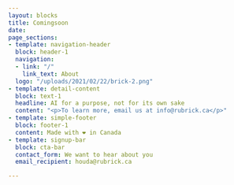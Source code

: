 ```yaml
---
layout: blocks
title: Comingsoon
date: 
page_sections:
- template: navigation-header
  block: header-1
  navigation:
  - link: "/"
    link_text: About
  logo: "/uploads/2021/02/22/brick-2.png"
- template: detail-content
  block: text-1
  headline: AI for a purpose, not for its own sake
  content: "<p>To learn more, email us at info@rubrick.ca</p>"
- template: simple-footer
  block: footer-1
  content: Made with ❤︎ in Canada
- template: signup-bar
  block: cta-bar
  contact_form: We want to hear about you
  email_recipient: houda@rubrick.ca

---
```

